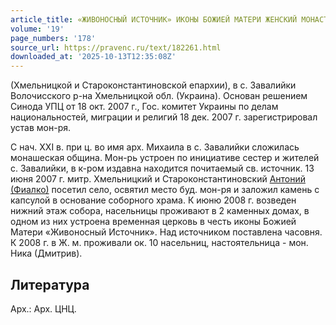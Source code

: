 ```yaml
---
article_title: «ЖИВОНОСНЫЙ ИСТОЧНИК» ИКОНЫ БОЖИЕЙ МАТЕРИ ЖЕНСКИЙ МОНАСТЫРЬ
volume: '19'
page_numbers: '178'
source_url: https://pravenc.ru/text/182261.html
downloaded_at: '2025-10-13T12:35:08Z'
---
```


(Хмельницкой и Староконстантиновской епархии), в с. Завалийки Волочисского р-на Хмельницкой обл. (Украина). Основан решением Синода УПЦ от 18 окт. 2007 г., Гос. комитет Украины по делам национальностей, миграции и религий 18 дек. 2007 г. зарегистрировал устав мон-ря.

С нач. XXI в. при ц. во имя арх. Михаила в с. Завалийки сложилась монашеская община. Мон-рь устроен по инициативе сестер и жителей с. Завалийки, в к-ром издавна находится почитаемый св. источник. 13 июня 2007 г. митр. Хмельницкий и Староконстантиновский [Антоний (Фиалко)](https://pravenc.ru/text/Антоний.html) посетил село, освятил место буд. мон-ря и заложил камень с капсулой в основание соборного храма. К июню 2008 г. возведен нижний этаж собора, насельницы проживают в 2 каменных домах, в одном из них устроена временная церковь в честь иконы Божией Матери «Живоносный Источник». Над источником поставлена часовня. К 2008 г. в Ж. м. проживали ок. 10 насельниц, настоятельница - мон. Ника (Дмитрив).

## Литература

Арх.: Арх. ЦНЦ.
